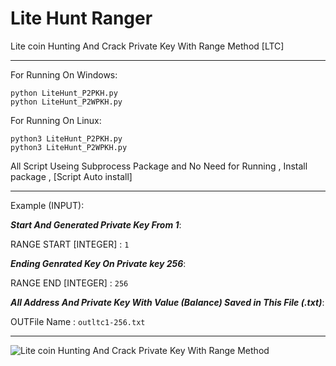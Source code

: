 # Lite Hunt Ranger
Lite coin Hunting And Crack Private Key With Range Method [LTC]

---

For Running On Windows:
```
python LiteHunt_P2PKH.py
python LiteHunt_P2WPKH.py
```
For Running On Linux:
```
python3 LiteHunt_P2PKH.py
python3 LiteHunt_P2WPKH.py
```

All Script Useing Subprocess Package and No Need for Running , Install package , [Script Auto install]  

---

Example (INPUT):


***Start And Generated Private Key From 1***:

RANGE START [INTEGER] : `1` 



***Ending Genrated Key On Private key 256***:

RANGE END [INTEGER] : `256`


***All Address And Private Key With Value (Balance) Saved in This File (.txt)***:

OUTFile Name : `outltc1-256.txt`

---

![Lite coin Hunting And Crack Private Key With Range Method](https://raw.githubusercontent.com/Pymmdrza/LiteHuntRanger/mainx/litescr1.png 'Lite coin Hunting And Crack Private Key With Range Method')
